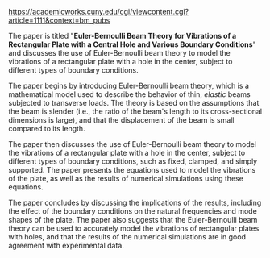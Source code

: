 https://academicworks.cuny.edu/cgi/viewcontent.cgi?article=1111&context=bm_pubs


The paper is titled "**Euler-Bernoulli Beam Theory for Vibrations of a Rectangular Plate with a Central Hole and Various Boundary Conditions**" and discusses the use of Euler-Bernoulli beam theory to model the vibrations of a rectangular plate with a hole in the center, subject to different types of boundary conditions.

The paper begins by introducing Euler-Bernoulli beam theory, which is a mathematical model used to describe the behavior of thin, *elastic* beams subjected to transverse loads. The theory is based on the assumptions that the beam is slender (i.e., the ratio of the beam's length to its cross-sectional dimensions is large), and that the displacement of the beam is small compared to its length.

The paper then discusses the use of Euler-Bernoulli beam theory to model the vibrations of a rectangular plate with a hole in the center, subject to different types of boundary conditions, such as fixed, clamped, and simply supported. The paper presents the equations used to model the vibrations of the plate, as well as the results of numerical simulations using these equations.

The paper concludes by discussing the implications of the results, including the effect of the boundary conditions on the natural frequencies and mode shapes of the plate. The paper also suggests that the Euler-Bernoulli beam theory can be used to accurately model the vibrations of rectangular plates with holes, and that the results of the numerical simulations are in good agreement with experimental data.